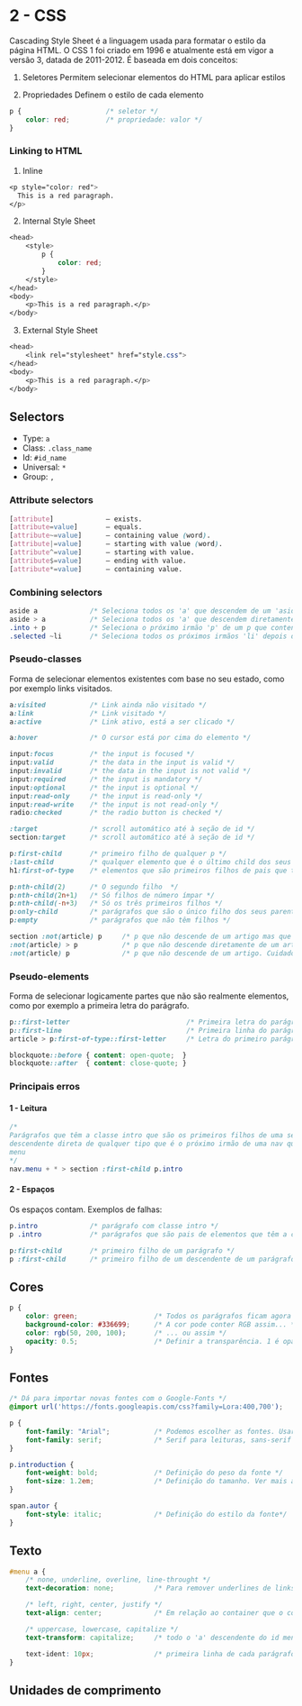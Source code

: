 # 2 - CSS

Cascading Style Sheet é a linguagem usada para formatar o estilo da página HTML. O CSS 1 foi criado em 1996 e atualmente está em vigor a versão 3, datada de 2011-2012. É baseada em dois conceitos: 

1. Seletores
Permitem selecionar elementos do HTML para aplicar estilos

2. Propriedades
Definem o estilo de cada elemento

```css
p {                     /* seletor */
    color: red;         /* propriedade: valor */
}
```

### Linking to HTML

1. Inline

```css
<p style="color: red">
  This is a red paragraph.
</p>
```

2. Internal Style Sheet

```css
<head>
    <style>
        p {
            color: red;
        }
    </style>
</head>
<body>
    <p>This is a red paragraph.</p>
</body>
```

3. External Style Sheet

```css
<head>
    <link rel="stylesheet" href="style.css">
</head>
<body>
    <p>This is a red paragraph.</p>
</body>
```

## Selectors

- Type: `a`
- Class: `.class_name`
- Id: `#id_name`
- Universal: `*`
- Group: `,`

### Attribute selectors

```css
[attribute]             – exists.
[attribute=value]       – equals.
[attribute~=value]      – containing value (word).
[attribute|=value]      – starting with value (word).
[attribute^=value]      – starting with value.
[attribute$=value]      – ending with value.
[attribute*=value]      – containing value.
```

### Combining selectors

```css
aside a             /* Seleciona todos os 'a' que descendem de um 'aside' */
aside > a           /* Seleciona todos os 'a' que descendem diretamente de um 'aside' */
.into + p           /* Seleciona o próximo irmão 'p' de um p que contenha a classe 'intro' */
.selected ~li       /* Seleciona todos os próximos irmãos 'li' depois de um 'li' de classe 'selected' */
```

### Pseudo-classes

Forma de selecionar elementos existentes com base no seu estado, como por exemplo links visitados.

```css
a:visited           /* Link ainda não visitado */
a:link              /* Link visitado */
a:active            /* Link ativo, está a ser clicado */

a:hover             /* O cursor está por cima do elemento */

input:focus         /* the input is focused */
input:valid         /* the data in the input is valid */
input:invalid       /* the data in the input is not valid */
input:required      /* the input is mandatory */
input:optional      /* the input is optional */
input:read-only     /* the input is read-only */
input:read-write    /* the input is not read-only */
radio:checked       /* the radio button is checked */

:target             /* scroll automático até à seção de id */
section:target      /* scroll automático até à seção de id */

p:first-child       /* primeiro filho de qualquer p */
:last-child         /* qualquer elemento que é o último child dos seus parentes  */
h1:first-of-type    /* elementos que são primeiros filhos de pais que têm qualquer tipo */

p:nth-child(2)      /* O segundo filho  */
p:nth-child(2n+1)   /* Só filhos de número ímpar */
p:nth-child(-n+3)   /* Só os três primeiros filhos */
p:only-child        /* parágrafos que são o único filho dos seus parentes */
p:empty             /* parágrafos que não têm filhos */

section :not(article) p     /* p que não descende de um artigo mas que descende de uma secção */
:not(article) > p           /* p que não descende diretamente de um artigo */
:not(article) p             /* p que não descende de um artigo. Cuidado com esta. */
```

### Pseudo-elements

Forma de selecionar logicamente partes que não são realmente elementos, como por exemplo a primeira letra do parágrafo.

```css
p::first-letter                             /* Primeira letra do parágrafo */
p::first-line                               /* Primeira linha do parágrado */
article > p:first-of-type::first-letter     /* Letra do primeiro parágrafo que é filho direto de um artigo */

blockquote::before { content: open-quote;  }
blockquote::after  { content: close-quote; }
```

### Principais erros

#### 1 - Leitura

```css
/*
Parágrafos que têm a classe intro que são os primeiros filhos de uma secção que é
descendente direta de qualquer tipo que é o próximo irmão de uma nav que tem class
menu
*/
nav.menu + * > section :first-child p.intro
```

#### 2 - Espaços

Os espaços contam. Exemplos de falhas:

```css
p.intro             /* parágrafo com classe intro */
p .intro            /* parágrafos que são pais de elementos que têm a classe intro */

p:first-child       /* primeiro filho de um parágrafo */
p :first-child      /* primeiro filho de um descendente de um parágrafo */
```

## Cores

```css
p { 
    color: green;                   /* Todos os parágrafos ficam agora verdes */
    background-color: #336699;      /* A cor pode conter RGB assim... */
    color: rgb(50, 200, 100);       /* ... ou assim */
    opacity: 0.5;                   /* Definir a transparência. 1 é opaco, 0 transparente. */
}     
```

## Fontes

```css
/* Dá para importar novas fontes com o Google-Fonts */
@import url('https://fonts.googleapis.com/css?family=Lora:400,700');

p {
    font-family: "Arial";           /* Podemos escolher as fontes. Usar safe-fonts. Slide 54. */
    font-family: serif;             /* Serif para leituras, sans-serif para títulos */
}

p.introduction {
    font-weight: bold;              /* Definição do peso da fonte */
    font-size: 1.2em;               /* Definição do tamanho. Ver mais à frente */
}

span.autor {
    font-style: italic;             /* Definição do estilo da fonte*/
}
```

## Texto

```css
#menu a {
    /* none, underline, overline, line-throught */
    text-decoration: none;          /* Para remover underlines de links */

    /* left, right, center, justify */
    text-align: center;             /* Em relação ao container que o contém */

    /* uppercase, lowercase, capitalize */
    text-transform: capitalize;     /* todo o 'a' descendente do id menu fica capitalizado*/

    text-ident: 10px;               /* primeira linha de cada parágrafo */
}
```

## Unidades de comprimento

```css

```